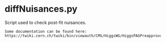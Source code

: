 diffNuisances.py
==================

Script used to check post-fit nuisances.


    Some documentation can be found here:
    https://twiki.cern.ch/twiki/bin/viewauth/CMS/HiggsWG/HiggsPAGPreapprovalChecks    
